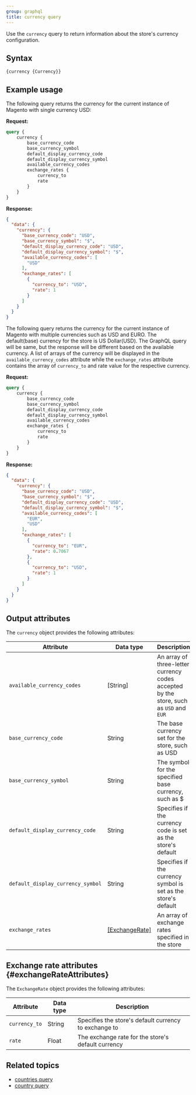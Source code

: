```yaml
---
group: graphql
title: currency query
---
```


Use the `currency` query to return information about the store's currency configuration.

## Syntax

`{currency {Currency}}`

## Example usage

The following query returns the currency for the current instance of Magento with single currency USD:

**Request:**

```graphql
query {
    currency {
        base_currency_code
        base_currency_symbol
        default_display_currency_code
        default_display_currency_symbol
        available_currency_codes
        exchange_rates {
            currency_to
            rate
        }
    }
}
```

**Response:**

```json
{
  "data": {
    "currency": {
      "base_currency_code": "USD",
      "base_currency_symbol": "$",
      "default_display_currency_code": "USD",
      "default_display_currency_symbol": "$",
      "available_currency_codes": [
        "USD"
      ],
      "exchange_rates": [
        {
          "currency_to": "USD",
          "rate": 1
        }
      ]
    }
  }
}
```

The following query returns the currency for the current instance of Magento with multiple currencies such as USD and EURO. The default(base) currency for the store is US Dollar(USD). The GraphQL query will be same, but the response will be different based on the available currency. A list of arrays of the currency will be displayed in the `available_currency_codes` attribute while the `exchange_rates` attribute contains the array of `currency_to` and rate value for the respective currency.

**Request:**

```graphql
query {
    currency {
        base_currency_code
        base_currency_symbol
        default_display_currency_code
        default_display_currency_symbol
        available_currency_codes
        exchange_rates {
            currency_to
            rate
        }
    }
}
```

**Response:**

```json
{
  "data": {
    "currency": {
      "base_currency_code": "USD",
      "base_currency_symbol": "$",
      "default_display_currency_code": "USD",
      "default_display_currency_symbol": "$",
      "available_currency_codes": [
        "EUR",
        "USD"
      ],
      "exchange_rates": [
        {
          "currency_to": "EUR",
          "rate": 0.7067
        },
        {
          "currency_to": "USD",
          "rate": 1
        }
      ]
    }
  }
}
```

## Output attributes

The `currency` object provides the following attributes:

Attribute | Data type | Description
--- | --- | ---
`available_currency_codes` | [String] | An array of three-letter currency codes accepted by the store, such as `USD` and `EUR`
`base_currency_code` | String | The base currency set for the store, such as USD
`base_currency_symbol` | String | The symbol for the specified base currency, such as $
`default_display_currency_code` | String | Specifies if the currency code is set as the store's default
`default_display_currency_symbol` | String | Specifies if the currency symbol is set as the store's default
`exchange_rates` | [[ExchangeRate]](#exchangeRateAttributes) | An array of exchange rates specified in the store

## Exchange rate attributes {#exchangeRateAttributes}

The `ExchangeRate` object provides the following attributes:

Attribute | Data type | Description
--- | --- | ---
`currency_to` | String | Specifies the store's default currency to exchange to
`rate` | Float | The exchange rate for the store's default currency

## Related topics

*  [countries query]({{page.baseurl}}/graphql/queries/directory-countries.html)
*  [country query]({{page.baseurl}}/graphql/queries/directory-country.html)
